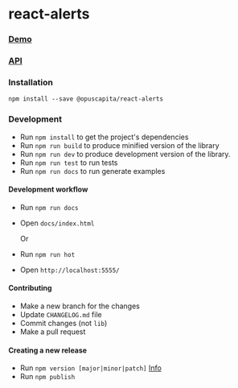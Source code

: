 # react-alerts
### [Demo](https://opuscapita.github.io/react-alerts)

### [API](./src/alerts/README.md)

### Installation

```
npm install --save @opuscapita/react-alerts
```

### Development

* Run `npm install` to get the project's dependencies
* Run `npm run build` to produce minified version of the library
* Run `npm run dev` to produce development version of the library.
* Run `npm run test` to run tests
* Run `npm run docs` to run generate examples

#### Development workflow
* Run `npm run docs`
* Open `docs/index.html`

  Or

* Run `npm run hot`
* Open `http://localhost:5555/`

#### Contributing
* Make a new branch for the changes
* Update `CHANGELOG.md` file
* Commit changes (not `lib`)
* Make a pull request

#### Creating a new release
* Run `npm version [major|minor|patch]` [Info](https://docs.npmjs.com/cli/version)
* Run `npm publish`
